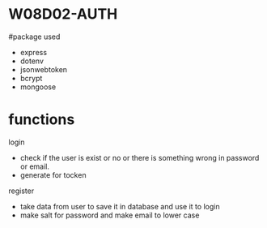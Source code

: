 # W08D02-AUTH
#package used 
- express
- dotenv
- jsonwebtoken 
- bcrypt
- mongoose

# functions

login
- check if the user is exist or no or there is something wrong in password or email.
- generate for tocken

register 
- take data from user to save it in database and use it to login
- make salt for password and make email to lower case
